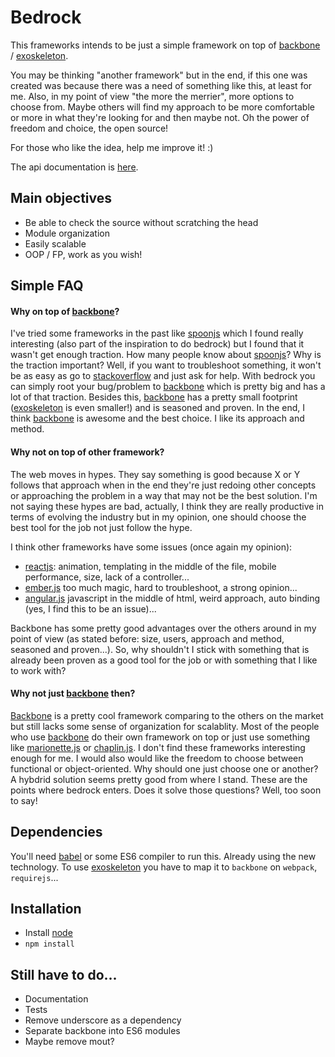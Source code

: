 # Bedrock

This frameworks intends to be just a simple framework on top of [backbone](http://backbonejs.org/) / [exoskeleton](http://exosjs.com/).

You may be thinking "another framework" but in the end, if this one was created was because there was a need of something like this, at least for me. Also, in my point of view "the more the merrier", more options to choose from. Maybe others will find my approach to be more comfortable or more in what they're looking for and then maybe not. Oh the power of freedom and choice, the open source!

For those who like the idea, help me improve it! :)

The api documentation is [here](doc/API.md).

## Main objectives

- Be able to check the source without scratching the head
- Module organization
- Easily scalable
- OOP / FP, work as you wish!

## Simple FAQ

#### Why on top of [backbone](http://backbonejs.org/)?

I've tried some frameworks in the past like [spoonjs](http://indigounited.github.io/spoonjs/) which I found really interesting (also part of the inspiration to do bedrock) but I found that it wasn't get enough traction. How many people know about [spoonjs](http://indigounited.github.io/spoonjs/)? Why is the traction important? Well, if you want to troubleshoot something, it won't be as easy as go to [stackoverflow](http://www.stackoverflow.com) and just ask for help. With bedrock you can simply root your bug/problem to [backbone](http://backbonejs.org/) which is pretty big and has a lot of that traction. Besides this, [backbone](http://backbonejs.org/) has a pretty small footprint ([exoskeleton](http://exosjs.com/) is even smaller!) and is seasoned and proven. In the end, I think [backbone](http://backbonejs.org/) is awesome and the best choice. I like its approach and method.

#### Why not on top of other framework?

The web moves in hypes. They say something is good because X or Y follows that approach when in the end they're just redoing other concepts or approaching the problem in a way that may not be the best solution. I'm not saying these hypes are bad, actually, I think they are really productive in terms of evolving the industry but in my opinion, one should choose the best tool for the job not just follow the hype.

I think other frameworks have some issues (once again my opinion):

- [reactjs](https://facebook.github.io/react/): animation, templating in the middle of the file, mobile performance, size, lack of a controller...
- [ember.js](http://emberjs.com/) too much magic, hard to troubleshoot, a strong opinion...
- [angular.js](https://angularjs.org/) javascript in the middle of html, weird approach, auto binding (yes, I find this to be an issue)...

Backbone has some pretty good advantages over the others around in my point of view (as stated before: size, users, approach and method, seasoned and proven...). So, why shouldn't I stick with something that is already been proven as a good tool for the job or with something that I like to work with?

#### Why not just [backbone](http://backbonejs.org/) then?
[Backbone](http://backbonejs.org/) is a pretty cool framework comparing to the others on the market but still lacks some sense of organization for scalablity. Most of the people who use [backbone](http://backbonejs.org/) do their own framework on top or just use something like [marionette.js](http://marionettejs.com/) or [chaplin.js](http://chaplinjs.org/). I don't find these frameworks interesting enough for me. I would also would like the freedom to choose between functional or object-oriented. Why should one just choose one or another? A hybdrid solution seems pretty good from where I stand. These are the points where bedrock enters. Does it solve those questions? Well, too soon to say!

## Dependencies

You'll need [babel](https://babeljs.io/) or some ES6 compiler to run this. Already using the new technology.
To use [exoskeleton](http://exosjs.com/) you have to map it to ```backbone``` on ```webpack```, ```requirejs```...

## Installation

- Install [node](http://nodejs.org)
- `npm install`

## Still have to do...

- Documentation
- Tests
- Remove underscore as a dependency
- Separate backbone into ES6 modules
- Maybe remove mout?
